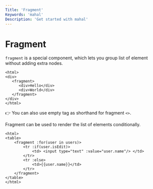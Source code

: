 ```yaml
---
Title: 'Fragment'
Keywords: 'mahal'
Description: 'Get started with mahal'
---
```


# Fragment

`fragment` is a special component, which lets you group list of element without adding extra nodes. 

```
<html>
<div>
   <fragment>
      <div>Hello</div>
      <div>World</div>
   </fragment>
</div>
</html>
```

👉 You can also use empty tag as shorthand for fragment `<>`.

Fragment can be used to render the list of elements conditionally.

```
<html>
<table>
    <fragment :for(user in users)>
        <tr :if(user.isEdit)>
            <td> <input type="text" :value="user.name"/> </td>
        </tr>
        <tr :else>
            <td>{{user.name}}</td>
        </tr>
    </fragment>
</table>
</html>
```